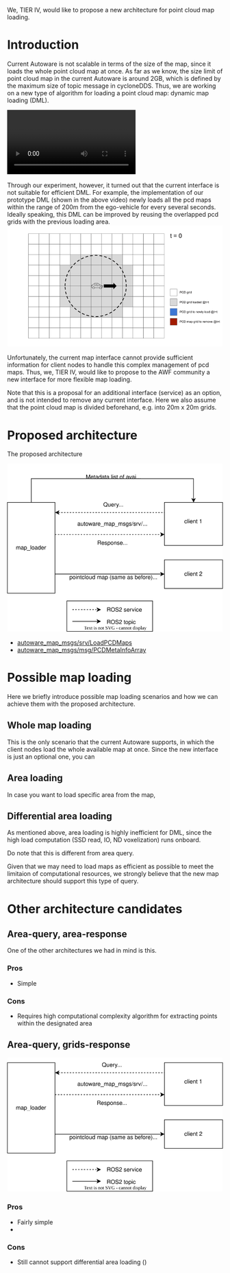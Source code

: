 We, TIER IV, would like to propose a new architecture for point cloud map loading.

# Introduction
Current Autoware is not scalable in terms of the size of the map, since it loads the whole point cloud map at once. As far as we know, the size limit of point cloud map in the current Autoware is around 2GB, which is defined by the maximum size of topic message in cycloneDDS. Thus, we are working on a new type of algorithm for loading a point cloud map: dynamic map loading (DML). 

![](https://user-images.githubusercontent.com/44218668/176372161-1db133ec-ec5c-460e-a678-ddbd38cbbd94.mp4)

Through our experiment, however, it turned out that the current interface is not suitable for efficient DML. For example, the implementation of our prototype DML (shown in the above video) newly loads all the pcd maps within the range of 200m from the ego-vehicle for every several seconds. Ideally speaking, this DML can be improved by reusing the overlapped pcd grids with the previous loading area. 
![](./figures/differential_area_loading.gif)

Unfortunately, the current map interface cannot provide sufficient information for client nodes to handle this complex management of pcd maps.
Thus, we, TIER IV, would like to propose to the AWF community a new interface for more flexible map loading.

Note that this is a proposal for an additional interface (service) as an option, and is not intended to remove any current interface.
Here we also assume that the point cloud map is divided beforehand, e.g. into 20m x 20m grids.

# Proposed architecture
The proposed architecture 

![Proposed architecture](./figures/proposed_architecture.drawio.svg)

- [autoware_map_msgs/srv/LoadPCDMaps](https://github.com/kminoda/autoware-map-loader-architecture-proposal/blob/main/autoware_map_msgs/srv/LoadPCDMaps.srv)
- [autoware_map_msgs/msg/PCDMetaInfoArray](https://github.com/kminoda/autoware-map-loader-architecture-proposal/blob/main/autoware_map_msgs/msg/PCDMetaInfoArray.msg)

# Possible map loading 
Here we briefly introduce possible map loading scenarios and how we can achieve them with the proposed architecture.

## Whole map loading
This is the only scenario that the current Autoware supports, in which the client nodes load the whole available map at once.
Since the new interface is just an optional one, you can 

## Area loading
In case you want to load specific area from the map, 

## Differential area loading

As mentioned above, area loading is highly inefficient for DML, since the high load computation (SSD read, IO, ND voxelization) runs onboard.

Do note that this is different from area query. 


Given that we may need to load maps as efficient as possible to meet the limitaion of computational resources, we strongly believe that the new map architecture should support this type of query.

# Other architecture candidates
## Area-query, area-response
One of the other architectures we had in mind is this. 


### Pros
- Simple

### Cons
- Requires high computational complexity algorithm for extracting points within the designated area

## Area-query, grids-response
![Candidate architecture 1](./figures/candidate_architecture_2.drawio.svg)

### Pros
- Fairly simple
- 

### Cons
- Still cannot support differential area loading ()